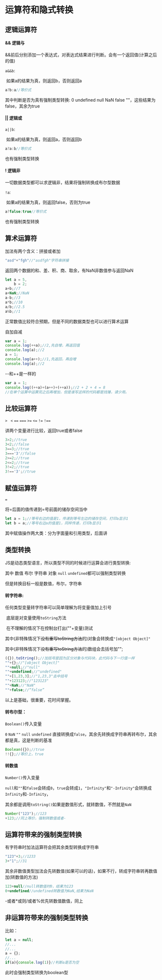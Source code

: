 # 运算符和隐式转换

## 逻辑运算符

#### && 逻辑与 

&&前后分别添加一个表达式，对表达式结果进行判断。会有一个返回值(计算之后的值)

`a&&b`:

​	如果a的结果为真，则返回b，否则返回a

```js
a?b:a//等价式
```

其中判断是否为真有强制类型转换: 0 undefined null NaN false  ""，这些结果为false，其余为true

#### || 逻辑或  

`a||b`:

​	如果a的结果为真，则返回a，否则返回b

```js
a?a:b//等价式
```

也有强制类型转换

#### ! 逻辑非

一切数据类型都可以求逻辑非，结果将强制转换成布尔型数据

`!a`:

​	如果a的结果为真，则返回false，否则为true

```js
a?false:true//等价式
```

也有强制类型转换

## 算术运算符

加法有两个含义：拼接或者加

```js
"asd"+"fgh"//"asdfgh"字符串拼接
```

返回两个数据的和、差、积、商、取余，有NaN非数值参与返回NaN

```js
let a = 5,
    b = 2;
a+b;//7
a+NaN;//NaN
a-b;//3
a*b;//10
a/b;//2.5
a%b;//1
```

正常数值比较符合预期，但是不同的数据类型也可以进行算术运算

自加自减

```js
var a = 1;
console.log(++a);//2,先自增，再返回值
console.log(a);//2
a = 1;
console.log(a++);//1,先返回，再自增
console.log(a);//2
```

--和++是一样的

```js
var a = 1;
console.log((++a)+(a++)+(++a));//2 + 2 + 4 = 8
//在单个运算中运算完之后再增加，但是谁写这样的代码都是找锤，请少用。
```



## 比较运算符

 `>` ` <` `==`  `===`  `>=` `<=` `!=` `!==`

讲两个变量进行比较，返回true或者false

```js
3>2;//true
3<2;//false
3==3;//true
3==='3'//false
2>=2;//true
2<=2;//true
3!=2;//true
3!=='3';//true
```



## 赋值运算符

`=`

将=后面的值传递到=号前面的储存空间当中

```js
let a = 1;//等号右边的值是1，传递到等号左边的储存空间，打印a显示1
let b = a;//等号右边a的值是1，同样传递，打印b显示1
```

其中赋值操作两大类：分为字面量和引用类型，后面讲

## 类型转换

JS是动态类型语言，所以类型不同的时候进行运算会进行类型转换:

其中 数值 布尔 字符串 对象 `null` `undefined`都可以强制类型转换

但是转换目标一般是数值，布尔，字符串

#### 转字符串:

任何类型变量转字符串可以简单理解为将变量值加上引号

​	底层是对变量使用`toString`方法

​	在不理解的情况下在控制台打出(""+变量)测试

其中(非特殊情况下~~没有重写toString方法~~的)对象会转换成`"[object Object]"`

其中(非特殊情况下~~没有重写toString方法~~的)数组会去括号加"";

```js
({}).toString();//加括号是因为区分对象与代码块，此代码与下一行值一样
""+{};//"[object Object]"
""+null;//"null"
""+undefined;//"undefined"
""+[1,23,3];//"1,23,3"去中括号
""+123123;//"123123"
""+NaN;//"NaN"
""+false;//“false”
```

以上是基础，很重要，花时间掌握。

#### 转布尔型：

`Boolean()`传入变量

`0` `NaN`  `""` `null` `undefined` 直接转换成`false`，其余先转换成字符串再转布尔，其余都是真，这是判断的基准

```js
Boolean({});//true
!!{};//等价上，true
```

#### 转数值

`Number()`传入变量

`null`和`""`和`false`会转成`0`，`true`会转成`1`，`"Infinity"`和`"-Infinity"`会转换成`Infinity`和`-Infinity`，

其余都是调用`toString()`如果是数值形式，就转数值，不然就是`NaN`

```js
Number("123");//123
+123;//同上等价，强制转数值或者-
```

## 运算符带来的强制类型转换

有字符串时加法运算符会把其余类型转换成字符串

```js
"123"+3;//1233
3+"1";//31
```

其余非数值类型加法会先转数值(如果可以的话)，如果不行，转成字符串转再数值加(转数值的方法)

```js
123+null//null转数值时0，结果为123
0+undefined//undefined转数值为NaN,结果为NaN
```

-或者*或则/或者%优先转数值数值，同上

## 非运算符带来的强制类型转换

比如：

```js
let a = null;
//...
//...
a = {};
//...
if(a){console.log(1)}//判断a是否为空
```

此时会强制类型转换为boolean型

